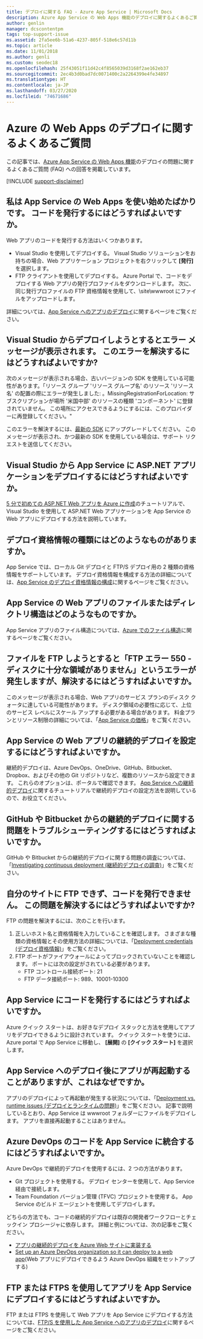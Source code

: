 ```yaml
---
title: デプロイに関する FAQ - Azure App Service | Microsoft Docs
description: Azure App Service の Web Apps 機能のデプロイに関するよくあるご質問への回答を掲載しています。
author: genlin
manager: dcscontentpm
tags: top-support-issue
ms.assetid: 2fa5ee6b-51a6-4237-805f-518e6c57d11b
ms.topic: article
ms.date: 11/01/2018
ms.author: genli
ms.custom: seodec18
ms.openlocfilehash: 25f43051f11d42c4f8565039d3168f2ae162eb37
ms.sourcegitcommit: 2ec4b3d0bad7dc0071400c2a2264399e4fe34897
ms.translationtype: HT
ms.contentlocale: ja-JP
ms.lasthandoff: 03/27/2020
ms.locfileid: "74671686"
---
```

# <a name="deployment-faqs-for-web-apps-in-azure"></a>Azure の Web Apps のデプロイに関するよくあるご質問

この記事では、[Azure App Service の Web Apps 機能](https://azure.microsoft.com/services/app-service/web/)のデプロイの問題に関するよくあるご質問 (FAQ) への回答を掲載しています。

[!INCLUDE [support-disclaimer](../../includes/support-disclaimer.md)]

## <a name="i-am-just-getting-started-with-app-service-web-apps-how-do-i-publish-my-code"></a>私は App Service の Web Apps を使い始めたばかりです。 コードを発行するにはどうすればよいですか。

Web アプリのコードを発行する方法はいくつかあります。

*   Visual Studio を使用してデプロイする。 Visual Studio ソリューションをお持ちの場合、Web アプリケーション プロジェクトを右クリックして **[発行]** を選択します。
*   FTP クライアントを使用してデプロイする。 Azure Portal で、コードをデプロイする Web アプリの発行プロファイルをダウンロードします。 次に、同じ発行プロファイルの FTP 資格情報を使用して、\site\wwwroot にファイルをアップロードします。

詳細については、[App Service へのアプリのデプロイ](deploy-local-git.md)に関するページをご覧ください。

## <a name="i-see-an-error-message-when-i-try-to-deploy-from-visual-studio-how-do-i-resolve-this-error"></a>Visual Studio からデプロイしようとするとエラー メッセージが表示されます。 このエラーを解決するにはどうすればよいですか?

次のメッセージが表示される場合、古いバージョンの SDK を使用している可能性があります。「リソース グループ 'リソース グループ名' のリソース 'リソース名' の配置の際にエラーが発生しました: 。MissingRegistrationForLocation: サブスクリプションが場所 '米国中部' のリソースの種類 'コンポーネント' に登録されていません。 この場所にアクセスできるようにするには、このプロバイダーに再登録してください。" 

このエラーを解決するには、[最新の SDK](https://azure.microsoft.com/downloads/) にアップグレードしてください。 このメッセージが表示され、かつ最新の SDK を使用している場合は、サポート リクエストを送信してください。

## <a name="how-do-i-deploy-an-aspnet-application-from-visual-studio-to-app-service"></a>Visual Studio から App Service に ASP.NET アプリケーションをデプロイするにはどうすればよいですか。
<a id="deployasp"></a>

[5 分で初めての ASP.NET Web アプリを Azure に作成](app-service-web-get-started-dotnet.md)のチュートリアルで、Visual Studio を使用して ASP.NET Web アプリケーションを App Service の Web アプリにデプロイする方法を説明しています。

## <a name="what-are-the-different-types-of-deployment-credentials"></a>デプロイ資格情報の種類にはどのようなものがありますか。

App Service では、ローカル Git デプロイと FTP/S デプロイ用の 2 種類の資格情報をサポートしています。 デプロイ資格情報を構成する方法の詳細については、[App Service のデプロイ資格情報の構成](deploy-configure-credentials.md)に関するページをご覧ください。

## <a name="what-is-the-file-or-directory-structure-of-my-app-service-web-app"></a>App Service の Web アプリのファイルまたはディレクトリ構造はどのようなものですか。

App Service アプリのファイル構造については、[Azure でのファイル構造](https://github.com/projectkudu/kudu/wiki/File-structure-on-azure)に関するページをご覧ください。

## <a name="how-do-i-resolve-ftp-error-550---there-is-not-enough-space-on-the-disk-when-i-try-to-ftp-my-files"></a>ファイルを FTP しようとすると「FTP エラー 550 - ディスクに十分な領域がありません」というエラーが発生しますが、解決するにはどうすればよいですか。

このメッセージが表示される場合、Web アプリのサービス プランのディスク クォータに達している可能性があります。 ディスク領域の必要性に応じて、上位のサービス レベルにスケール アップする必要がある場合があります。 料金プランとリソース制限の詳細については、「[App Service の価格](https://azure.microsoft.com/pricing/details/app-service/)」をご覧ください。

## <a name="how-do-i-set-up-continuous-deployment-for-my-app-service-web-app"></a>App Service の Web アプリの継続的デプロイを設定するにはどうすればよいですか。

継続的デプロイは、Azure DevOps、OneDrive、GitHub、Bitbucket、Dropbox、およびその他の Git リポジトリなど、複数のリソースから設定できます。 これらのオプションは、ポータルで確認できます。 [App Service への継続的デプロイ](deploy-continuous-deployment.md)に関するチュートリアルで継続的デプロイの設定方法を説明しているので、お役立てください。

## <a name="how-do-i-troubleshoot-issues-with-continuous-deployment-from-github-and-bitbucket"></a>GitHub や Bitbucket からの継続的デプロイに関する問題をトラブルシューティングするにはどうすればよいですか。

GitHub や Bitbucket からの継続的デプロイに関する問題の調査については、「[Investigating continuous deployment (継続的デプロイの調査)](https://github.com/projectkudu/kudu/wiki/Investigating-continuous-deployment)」をご覧ください。

## <a name="i-cant-ftp-to-my-site-and-publish-my-code-how-do-i-resolve-this-issue"></a>自分のサイトに FTP できず、コードを発行できません。 この問題を解決するにはどうすればよいですか?

FTP の問題を解決するには、次のことを行います。

1. 正しいホスト名と資格情報を入力していることを確認します。 さまざまな種類の資格情報とその使用方法の詳細については、「[Deployment credentials (デプロイ資格情報)](https://github.com/projectkudu/kudu/wiki/Deployment-credentials)」をご覧ください。
2. FTP ポートがファイアウォールによってブロックされていないことを確認します。 ポートには次の設定がされている必要があります。
    * FTP コントロール接続ポート: 21
    * FTP データ接続ポート: 989、10001-10300

## <a name="how-do-i-publish-my-code-to-app-service"></a>App Service にコードを発行するにはどうすればよいですか。

Azure クイック スタートは、お好きなデプロイ スタックと方法を使用してアプリをデプロイできるように設計されています。 クイック スタートを使うには、Azure portal で App Service に移動し、 **[展開]** の **[クイック スタート]** を選択します。

## <a name="why-does-my-app-sometimes-restart-after-deployment-to-app-service"></a>App Service へのデプロイ後にアプリが再起動することがありますが、これはなぜですか。

アプリのデプロイによって再起動が発生する状況については、「[Deployment vs. runtime issues (デプロイとランタイムの問題)](https://github.com/projectkudu/kudu/wiki/Deployment-vs-runtime-issues#deployments-and-web-app-restarts")」をご覧ください。 記事で説明しているとおり、App Service は wwwroot フォルダーにファイルをデプロイします。 アプリを直接再起動することはありません。

## <a name="how-do-i-integrate-azure-devops-code-with-app-service"></a>Azure DevOps のコードを App Service に統合するにはどうすればよいですか。

Azure DevOps で継続的デプロイを使用するには、2 つの方法があります。

*   Git プロジェクトを使用する。 デプロイ センターを使用して、App Service 経由で接続します。
*   Team Foundation バージョン管理 (TFVC) プロジェクトを使用する。 App Service のビルド エージェントを使用してデプロイします。

どちらの方法でも、コードの継続的デプロイは既存の開発者ワークフローとチェックイン プロシージャに依存します。 詳細と例については、次の記事をご覧ください。 

*   [アプリの継続的デプロイを Azure Web サイトに実装する](https://www.visualstudio.com/docs/release/examples/azure/azure-web-apps-from-build-and-release-hubs)
*   [Set up an Azure DevOps organization so it can deploy to a web app](https://github.com/projectkudu/kudu/wiki/Setting-up-a-VSTS-account-so-it-can-deploy-to-a-Web-App)\(Web アプリにデプロイできるよう Azure DevOps 組織をセットアップする\)

## <a name="how-do-i-use-ftp-or-ftps-to-deploy-my-app-to-app-service"></a>FTP または FTPS を使用してアプリを App Service にデプロイするにはどうすればよいですか。

FTP または FTPS を使用して Web アプリを App Service にデプロイする方法については、[FTP/S を使用した App Service へのアプリのデプロイ](deploy-ftp.md)に関するページをご覧ください。
